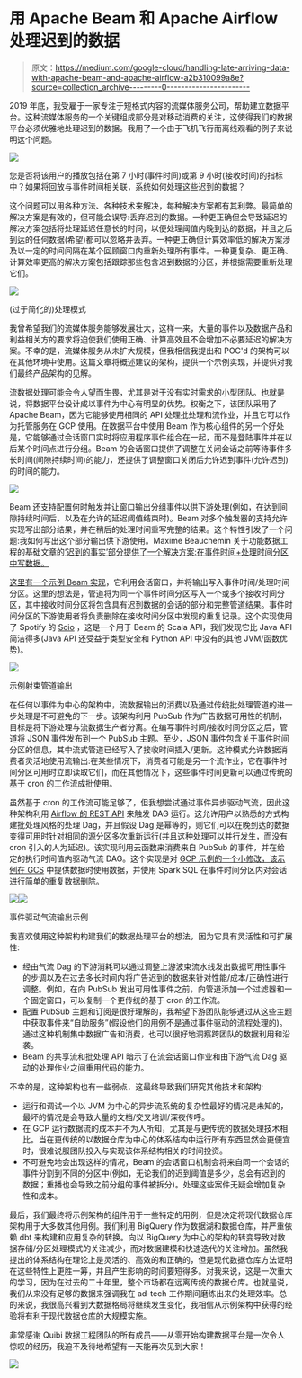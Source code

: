 # 用 Apache Beam 和 Apache Airflow 处理迟到的数据

> 原文：<https://medium.com/google-cloud/handling-late-arriving-data-with-apache-beam-and-apache-airflow-a2b310099a8e?source=collection_archive---------0----------------------->

2019 年底，我受雇于一家专注于短格式内容的流媒体服务公司，帮助建立数据平台。这种流媒体服务的一个关键组成部分是对移动消费的关注，这使得我们的数据平台必须优雅地处理迟到的数据。我用了一个由于飞机飞行而离线观看的例子来说明这个问题。

![](img/5e17395d83562eeb85bdbc7d4b64b0b1.png)

您是否将该用户的播放包括在第 7 小时(事件时间)或第 9 小时(接收时间)的指标中？如果将回放与事件时间相关联，系统如何处理这些迟到的数据？

这个问题可以用各种方法、各种技术来解决，每种解决方案都有其利弊。最简单的解决方案是有效的，但可能会误导:丢弃迟到的数据。一种更正确但会导致延迟的解决方案包括将处理延迟任意长的时间，以便处理阈值内晚到达的数据，并且之后到达的任何数据(希望)都可以忽略并丢弃。一种更正确但计算效率低的解决方案涉及以一定的时间间隔在某个回顾窗口内重新处理所有事件。一种更复杂、更正确、计算效率更高的解决方案包括跟踪那些包含迟到数据的分区，并根据需要重新处理它们。

![](img/5ef78016358b9d2bd1d1b9fcfc925cbd.png)

(过于简化的)处理模式

我曾希望我们的流媒体服务能够发展壮大，这样一来，大量的事件以及数据产品和利益相关方的要求将迫使我们使用正确、计算高效且不会增加不必要延迟的解决方案。不幸的是，流媒体服务从未扩大规模，但我相信我提出和 POC'd 的架构可以在其他环境中使用。这篇文章将概述建议的架构，提供一个示例实现，并提供对我们最终产品架构的见解。

流数据处理可能会令人望而生畏，尤其是对于没有实时需求的小型团队。也就是说，将数据平台设计成以事件为中心有明显的优势。权衡之下，该团队采用了 Apache Beam，因为它能够使用相同的 API 处理批处理和流作业，并且它可以作为托管服务在 GCP 使用。在数据平台中使用 Beam 作为核心组件的另一个好处是，它能够通过会话窗口实时将应用程序事件组合在一起，而不是登陆事件并在以后某个时间点进行分组。Beam 的会话窗口提供了调整在关闭会话之前等待事件多长时间(间隙持续时间)的能力，还提供了调整窗口关闭后允许迟到事件(允许迟到)的时间的能力。

![](img/bd08affed16316e9b02378f9e74eca39.png)

Beam 还支持配置何时触发并让窗口输出分组事件以供下游处理(例如，在达到间隙持续时间后，以及在允许的延迟阈值结束时)。Beam 对多个触发器的支持允许实现写出部分结果，并在稍后的处理时间重写完整的结果。这个特性引发了一个问题:我如何写出这个部分输出供下游使用。Maxime Beauchemin 关于功能数据工程的基础文章的[‘迟到的事实’部分提供了一个解决方案:在事件时间+处理时间分区中写数据。](https://maximebeauchemin.medium.com/functional-data-engineering-a-modern-paradigm-for-batch-data-processing-2327ec32c42a)

[这里有一个示例 Beam 实现](https://github.com/RyanBerti/scio-airflow-session-window-pipeline)，它利用会话窗口，并将输出写入事件时间/处理时间分区。这里的想法是，管道将为同一个事件时间分区写入一个或多个接收时间分区，其中接收时间分区将包含具有迟到数据的会话的部分和完整管道结果。事件时间分区的下游使用者将负责删除在接收时间分区中发现的重复记录。这个实现使用了 Spotify 的 [Scio](https://github.com/spotify/scio) ，这是一个用于 Beam 的 Scala API，我们发现它比 Java API 简洁得多(Java API 还受益于类型安全和 Python API 中没有的其他 JVM/函数优势)。

![](img/173e0bc09450f6e7230f129ad7f57079.png)

示例射束管道输出

在任何以事件为中心的架构中，流数据输出的消费以及通过传统批处理管道的进一步处理是不可避免的下一步。该架构利用 PubSub 作为广告数据可用性的机制，目标是将下游处理与流数据生产者分离。在编写事件时间/接收时间分区之后，管道将 JSON 事件发布到一个 PubSub 主题。至少，JSON 事件包含关于事件时间分区的信息，其中流式管道已经写入了接收时间插入/更新。这种模式允许数据消费者灵活地使用流输出:在某些情况下，消费者可能是另一个流作业，它在事件时间分区可用时立即读取它们，而在其他情况下，这些事件时间更新可以通过传统的基于 cron 的工作流成批使用。

虽然基于 cron 的工作流可能足够了，但我想尝试通过事件异步驱动气流，因此这种架构利用 [Airflow 的 REST API](https://airflow.apache.org/docs/apache-airflow/stable/stable-rest-api-ref.html#operation/post_dag_run) 来触发 DAG 运行。这允许用户以熟悉的方式构建批处理风格的处理 Dag，并且假设 Dag 是幂等的，则它们可以在晚到达的数据变得可用时针对相同的源分区多次重新运行(并且这种处理可以并行发生，而没有 cron 引入的人为延迟)。该实现利用云函数来消费来自 PubSub 的事件，并在给定的执行时间值内驱动气流 DAG。这个实现是对 [GCP 示例的一个小修改，该示例在 GCS](https://cloud.google.com/composer/docs/how-to/using/triggering-with-gcf) 中提供数据时使用数据，并使用 Spark SQL 在事件时间分区内对会话进行简单的重复数据删除。

![](img/1fff3aea09ff9c784c1c27b212ef4d1b.png)![](img/455425cd99c01f0035e243a229c0bee9.png)

事件驱动气流输出示例

我喜欢使用这种架构构建我们的数据处理平台的想法，因为它具有灵活性和可扩展性:

*   经由气流 Dag 的下游消耗可以通过调整上游波束流水线发出数据可用性事件的步调以及在过去多长时间内将广告迟到的数据来针对性能/成本/正确性进行调整。例如，在向 PubSub 发出可用性事件之前，向管道添加一个过滤器和一个固定窗口，可以复制一个更传统的基于 cron 的工作流。
*   配置 PubSub 主题和订阅是很好理解的，我希望下游团队能够通过从这些主题中获取事件来“自助服务”(假设他们的用例不是通过事件驱动的流程处理的)。通过这种机制集中数据广告和消费，也可以很好地洞察跨团队的数据利用和沿袭。
*   Beam 的共享流和批处理 API 暗示了在流会话窗口作业和由下游气流 Dag 驱动的处理作业之间重用代码的能力。

不幸的是，这种架构也有一些弱点，这最终导致我们研究其他技术和架构:

*   运行和调试一个以 JVM 为中心的异步流系统的复杂性最好的情况是未知的，最坏的情况是会导致大量的文档/交叉培训/深夜传呼。
*   在 GCP 运行数据流的成本并不为人所知，尤其是与更传统的数据处理技术相比。当在更传统的以数据仓库为中心的体系结构中运行所有东西显然会更便宜时，很难说服团队投入与实现该体系结构相关的时间投资。
*   不可避免地会出现这样的情况，Beam 的会话窗口机制会将来自同一个会话的事件分割到不同的分区中(例如，无论我们的迟到阈值是多少，总会有迟到的数据；重播也会导致之前分组的事件被拆分)。处理这些案件无疑会增加复杂性和成本。

最后，我们最终将示例架构的组件用于一些特定的用例，但是决定将现代数据仓库架构用于大多数其他用例。我们利用 BigQuery 作为数据湖和数据仓库，并严重依赖 dbt 来构建和应用复杂的转换。向以 BigQuery 为中心的架构的转变导致对数据存储/分区处理模式的关注减少，而对数据建模和快速迭代的关注增加。虽然我提出的体系结构在理论上是灵活的、高效的和正确的，但是现代数据仓库方法证明在这些特性上更胜一筹，并且产生影响的时间要短得多。对我来说，这是一次重大的学习，因为在过去的二十年里，整个市场都在远离传统的数据仓库。也就是说，我们从来没有足够的数据来强调我在 ad-tech 工作期间磨练出来的处理效率。总的来说，我很高兴看到大数据格局将继续发生变化，我相信从示例架构中获得的经验将有利于现代数据仓库的大规模实施。

非常感谢 Quibi 数据工程团队的所有成员——从零开始构建数据平台是一次令人惊叹的经历，我迫不及待地希望有一天能再次见到大家！

![](img/d12abcf07824d428e739297cca689fbe.png)